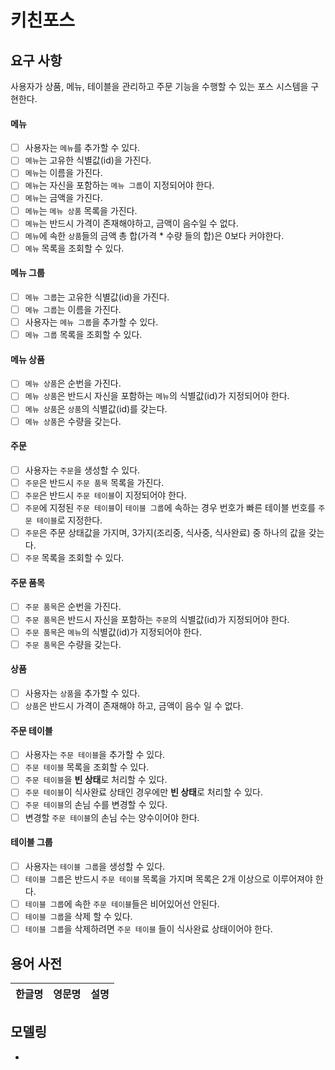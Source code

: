# 키친포스

## 요구 사항

사용자가 상품, 메뉴, 테이블을 관리하고 주문 기능을 수행할 수 있는 포스 시스템을 구현한다.

#### 메뉴
- [ ] 사용자는 `메뉴`를 추가할 수 있다.
- [ ] `메뉴`는 고유한 식별값(id)을 가진다.
- [ ] `메뉴`는 이름을 가진다.
- [ ] `메뉴`는 자신을 포함하는 `메뉴 그룹`이 지정되어야 한다.
- [ ] `메뉴`는 금액을 가진다.
- [ ] `메뉴`는 `메뉴 상품` 목록을 가진다.
- [ ] `메뉴`는 반드시 가격이 존재해야하고, 금액이 음수일 수 없다.
- [ ] `메뉴`에 속한 `상품`들의 금액 총 합(가격 * 수량 들의 합)은 0보다 커야한다.
- [ ] `메뉴` 목록을 조회할 수 있다.

#### 메뉴 그룹
- [ ] `메뉴 그룹`는 고유한 식별값(id)을 가진다.
- [ ] `메뉴 그룹`는 이름을 가진다.
- [ ] 사용자는 `메뉴 그룹`을 추가할 수 있다.
- [ ] `메뉴 그룹` 목록을 조회할 수 있다.

#### 메뉴 상품
- [ ] `메뉴 상품`은 순번을 가진다.
- [ ] `메뉴 상품`은 반드시 자신을 포함하는 `메뉴`의 식별값(id)가 지정되어야 한다.
- [ ] `메뉴 상품`은 `상품`의 식별값(id)를 갖는다.
- [ ] `메뉴 상품`은 수량을 갖는다.

#### 주문
- [ ] 사용자는 `주문`을 생성할 수 있다.
- [ ] `주문`은 반드시 `주문 품목` 목록을 가진다.
- [ ] `주문`은 반드시 `주문 테이블`이 지정되어야 한다.
- [ ] `주문`에 지정된 `주문 테이블`이 `테이블 그룹`에 속하는 경우 번호가 빠른 테이블 번호를 `주문 테이블`로 지정한다.
- [ ] `주문`은 주문 상태값을 가지며, 3가지(조리중, 식사중, 식사완료) 중 하나의 값을 갖는다.
- [ ] `주문` 목록을 조회할 수 있다.

#### 주문 품목
- [ ] `주문 품목`은 순번을 가진다.
- [ ] `주문 품목`은 반드시 자신을 포함하는 `주문`의 식별값(id)가 지정되어야 한다.
- [ ] `주문 품목`은 `메뉴`의 식별값(id)가 지정되어야 한다.
- [ ] `주문 품목`은 수량을 갖는다.

#### 상품
- [ ] 사용자는 `상품`을 추가할 수 있다.
- [ ] `상품`은 반드시 가격이 존재해야 하고, 금액이 음수 일 수 없다.

#### 주문 테이블
- [ ] 사용자는 `주문 테이블`을 추가할 수 있다.
- [ ] `주문 테이블` 목록을 조회할 수 있다.
- [ ] `주문 테이블`을 **빈 상태**로 처리할 수 있다.
- [ ] `주문 테이블`이 식사완료 상태인 경우에만 **빈 상태**로 처리할 수 있다.
- [ ] `주문 테이블`의 손님 수를 변경할 수 있다.
- [ ] 변경할 `주문 테이블`의 손님 수는 양수이어야 한다.

#### 테이블 그룹
- [ ] 사용자는 `테이블 그룹`을 생성할 수 있다.
- [ ] `테이블 그룹`은 반드시 `주문 테이블` 목록을 가지며 목록은 2개 이상으로 이루어져야 한다.
- [ ] `테이블 그룹`에 속한 `주문 테이블`들은 비어있어선 안된다.
- [ ] `테이블 그룹`을 삭제 할 수 있다.
- [ ] `테이블 그룹`을 삭제하려면 `주문 테이블` 들이 식사완료 상태이어야 한다.

## 용어 사전

| 한글명 | 영문명 | 설명 |
| --- | --- | --- |

## 모델링

- 
